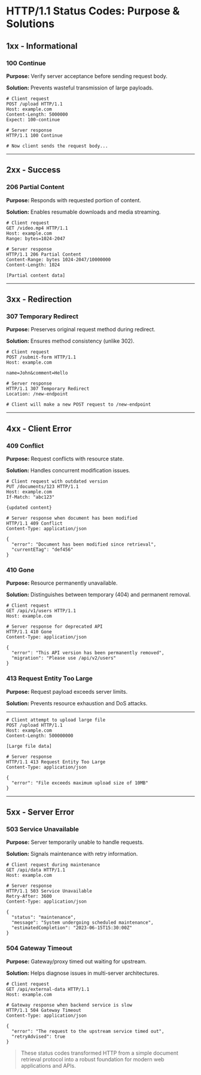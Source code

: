 # HTTP/1.1 Status Codes: Purpose & Solutions

## 1xx - Informational

### 100 Continue
**Purpose:** Verify server acceptance before sending request body.

**Solution:** Prevents wasteful transmission of large payloads.


```http
# Client request
POST /upload HTTP/1.1
Host: example.com
Content-Length: 5000000
Expect: 100-continue

# Server response
HTTP/1.1 100 Continue

# Now client sends the request body...
```

---

## 2xx - Success

### 206 Partial Content
**Purpose:** Responds with requested portion of content.

**Solution:** Enables resumable downloads and media streaming.


```http
# Client request
GET /video.mp4 HTTP/1.1
Host: example.com
Range: bytes=1024-2047

# Server response
HTTP/1.1 206 Partial Content
Content-Range: bytes 1024-2047/10000000
Content-Length: 1024

[Partial content data]
```

---

## 3xx - Redirection

### 307 Temporary Redirect
**Purpose:** Preserves original request method during redirect.

**Solution:** Ensures method consistency (unlike 302).


```http
# Client request
POST /submit-form HTTP/1.1
Host: example.com

name=John&comment=Hello

# Server response
HTTP/1.1 307 Temporary Redirect
Location: /new-endpoint

# Client will make a new POST request to /new-endpoint
```

---

## 4xx - Client Error

### 409 Conflict
**Purpose:** Request conflicts with resource state.

**Solution:** Handles concurrent modification issues.


```http
# Client request with outdated version
PUT /documents/123 HTTP/1.1
Host: example.com
If-Match: "abc123"

{updated content}

# Server response when document has been modified
HTTP/1.1 409 Conflict
Content-Type: application/json

{
  "error": "Document has been modified since retrieval",
  "currentETag": "def456"
}
```

### 410 Gone
**Purpose:** Resource permanently unavailable.

**Solution:** Distinguishes between temporary (404) and permanent removal.

```http
# Client request
GET /api/v1/users HTTP/1.1
Host: example.com

# Server response for deprecated API
HTTP/1.1 410 Gone
Content-Type: application/json

{
  "error": "This API version has been permanently removed",
  "migration": "Please use /api/v2/users"
}
```

### 413 Request Entity Too Large
**Purpose:** Request payload exceeds server limits.

**Solution:** Prevents resource exhaustion and DoS attacks.

---

```http
# Client attempt to upload large file
POST /upload HTTP/1.1
Host: example.com
Content-Length: 500000000

[Large file data]

# Server response
HTTP/1.1 413 Request Entity Too Large
Content-Type: application/json

{
  "error": "File exceeds maximum upload size of 10MB"
}
```

---

## 5xx - Server Error

### 503 Service Unavailable
**Purpose:** Server temporarily unable to handle requests.

**Solution:** Signals maintenance with retry information.


```http
# Client request during maintenance
GET /api/data HTTP/1.1
Host: example.com

# Server response
HTTP/1.1 503 Service Unavailable
Retry-After: 3600
Content-Type: application/json

{
  "status": "maintenance",
  "message": "System undergoing scheduled maintenance",
  "estimatedCompletion": "2023-06-15T15:30:00Z"
}
```

### 504 Gateway Timeout
**Purpose:** Gateway/proxy timed out waiting for upstream.

**Solution:** Helps diagnose issues in multi-server architectures.


```http
# Client request
GET /api/external-data HTTP/1.1
Host: example.com

# Gateway response when backend service is slow
HTTP/1.1 504 Gateway Timeout
Content-Type: application/json

{
  "error": "The request to the upstream service timed out",
  "retryAdvised": true
}
```

> These status codes transformed HTTP from a simple document retrieval protocol into a robust foundation for modern web applications and APIs.